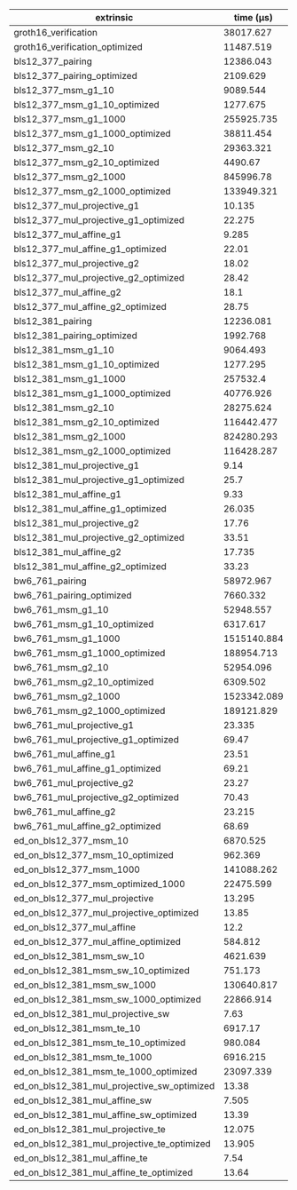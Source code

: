 | extrinsic                                   | time (µs)   |
| ------------------------------------------- | ----------- |
| groth16_verification                        | 38017.627   |
| groth16_verification_optimized              | 11487.519   |
| bls12_377_pairing                           | 12386.043   |
| bls12_377_pairing_optimized                 | 2109.629    |
| bls12_377_msm_g1_10                         | 9089.544    |
| bls12_377_msm_g1_10_optimized               | 1277.675    |
| bls12_377_msm_g1_1000                       | 255925.735  |
| bls12_377_msm_g1_1000_optimized             | 38811.454   |
| bls12_377_msm_g2_10                         | 29363.321   |
| bls12_377_msm_g2_10_optimized               | 4490.67     |
| bls12_377_msm_g2_1000                       | 845996.78   |
| bls12_377_msm_g2_1000_optimized             | 133949.321  |
| bls12_377_mul_projective_g1                 | 10.135      |
| bls12_377_mul_projective_g1_optimized       | 22.275      |
| bls12_377_mul_affine_g1                     | 9.285       |
| bls12_377_mul_affine_g1_optimized           | 22.01       |
| bls12_377_mul_projective_g2                 | 18.02       |
| bls12_377_mul_projective_g2_optimized       | 28.42       |
| bls12_377_mul_affine_g2                     | 18.1        |
| bls12_377_mul_affine_g2_optimized           | 28.75       |
| bls12_381_pairing                           | 12236.081   |
| bls12_381_pairing_optimized                 | 1992.768    |
| bls12_381_msm_g1_10                         | 9064.493    |
| bls12_381_msm_g1_10_optimized               | 1277.295    |
| bls12_381_msm_g1_1000                       | 257532.4    |
| bls12_381_msm_g1_1000_optimized             | 40776.926   |
| bls12_381_msm_g2_10                         | 28275.624   |
| bls12_381_msm_g2_10_optimized               | 116442.477  |
| bls12_381_msm_g2_1000                       | 824280.293  |
| bls12_381_msm_g2_1000_optimized             | 116428.287  |
| bls12_381_mul_projective_g1                 | 9.14        |
| bls12_381_mul_projective_g1_optimized       | 25.7        |
| bls12_381_mul_affine_g1                     | 9.33        |
| bls12_381_mul_affine_g1_optimized           | 26.035      |
| bls12_381_mul_projective_g2                 | 17.76       |
| bls12_381_mul_projective_g2_optimized       | 33.51       |
| bls12_381_mul_affine_g2                     | 17.735      |
| bls12_381_mul_affine_g2_optimized           | 33.23       |
| bw6_761_pairing                             | 58972.967   |
| bw6_761_pairing_optimized                   | 7660.332    |
| bw6_761_msm_g1_10                           | 52948.557   |
| bw6_761_msm_g1_10_optimized                 | 6317.617    |
| bw6_761_msm_g1_1000                         | 1515140.884 |
| bw6_761_msm_g1_1000_optimized               | 188954.713  |
| bw6_761_msm_g2_10                           | 52954.096   |
| bw6_761_msm_g2_10_optimized                 | 6309.502    |
| bw6_761_msm_g2_1000                         | 1523342.089 |
| bw6_761_msm_g2_1000_optimized               | 189121.829  |
| bw6_761_mul_projective_g1                   | 23.335      |
| bw6_761_mul_projective_g1_optimized         | 69.47       |
| bw6_761_mul_affine_g1                       | 23.51       |
| bw6_761_mul_affine_g1_optimized             | 69.21       |
| bw6_761_mul_projective_g2                   | 23.27       |
| bw6_761_mul_projective_g2_optimized         | 70.43       |
| bw6_761_mul_affine_g2                       | 23.215      |
| bw6_761_mul_affine_g2_optimized             | 68.69       |
| ed_on_bls12_377_msm_10                      | 6870.525    |
| ed_on_bls12_377_msm_10_optimized            | 962.369     |
| ed_on_bls12_377_msm_1000                    | 141088.262  |
| ed_on_bls12_377_msm_optimized_1000          | 22475.599   |
| ed_on_bls12_377_mul_projective              | 13.295      |
| ed_on_bls12_377_mul_projective_optimized    | 13.85       |
| ed_on_bls12_377_mul_affine                  | 12.2        |
| ed_on_bls12_377_mul_affine_optimized        | 584.812     |
| ed_on_bls12_381_msm_sw_10                   | 4621.639    |
| ed_on_bls12_381_msm_sw_10_optimized         | 751.173     |
| ed_on_bls12_381_msm_sw_1000                 | 130640.817  |
| ed_on_bls12_381_msm_sw_1000_optimized       | 22866.914   |
| ed_on_bls12_381_mul_projective_sw           | 7.63        |
| ed_on_bls12_381_msm_te_10                   | 6917.17     |
| ed_on_bls12_381_msm_te_10_optimized         | 980.084     |
| ed_on_bls12_381_msm_te_1000                 | 6916.215    |
| ed_on_bls12_381_msm_te_1000_optimized       | 23097.339   |
| ed_on_bls12_381_mul_projective_sw_optimized | 13.38       |
| ed_on_bls12_381_mul_affine_sw               | 7.505       |
| ed_on_bls12_381_mul_affine_sw_optimized     | 13.39       |
| ed_on_bls12_381_mul_projective_te           | 12.075      |
| ed_on_bls12_381_mul_projective_te_optimized | 13.905      |
| ed_on_bls12_381_mul_affine_te               | 7.54        |
| ed_on_bls12_381_mul_affine_te_optimized     | 13.64       |
